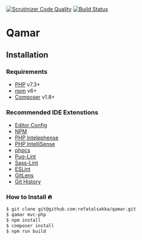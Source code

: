 [![Scrutinizer Code Quality](https://scrutinizer-ci.com/g/refatalsakka/framework/badges/quality-score.png?b=master)](https://scrutinizer-ci.com/g/refatalsakka/framework/?branch=master)
[![Build Status](https://scrutinizer-ci.com/g/refatalsakka/framework/badges/build.png?b=master)](https://scrutinizer-ci.com/g/refatalsakka/framework/build-status/master)

# Qamar


## Installation

### Requirements
  - [PHP](https://www.php.net/downloads.php#gpg-7.3) v7.3+
  - [npm](https://www.npmjs.com/) v6+
  - [Composer](https://getcomposer.org/download/) v1.8+

### Recommended IDE Extenstions
  - [Editor Config](https://marketplace.visualstudio.com/items?itemName=EditorConfig.EditorConfig)
  - [NPM](https://marketplace.visualstudio.com/items?itemName=eg2.vscode-npm-script)
  - [PHP Intelephense](https://marketplace.visualstudio.com/items?itemName=bmewburn.vscode-intelephense-client)
  - [PHP IntelliSense](https://marketplace.visualstudio.com/items?itemName=felixfbecker.php-intellisense)
  - [phpcs](https://marketplace.visualstudio.com/items?itemName=ikappas.phpcs)
  - [Pug-Lint](https://marketplace.visualstudio.com/items?itemName=mrmlnc.vscode-puglint)
  - [Sass-Lint](https://marketplace.visualstudio.com/items?itemName=glen-84.sass-lint)
  - [ESLint](https://marketplace.visualstudio.com/items?itemName=dbaeumer.vscode-eslint)
  - [GitLens](https://marketplace.visualstudio.com/items?itemName=eamodio.gitlens)
  - [Git History](https://marketplace.visualstudio.com/items?itemName=donjayamanne.githistory)

### How to Install 🔥
```sh
$ git clone git@github.com:refatalsakka/qamar.git
$ qamar mvc-php
$ npm install
$ composer install
$ npm run build
```
